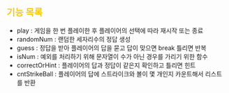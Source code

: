## <span style="color:#F7C815">기능 목록</span>

- play : 게임을 한 번 플레이한 후 플레이어의 선택에 따라 재시작 또는 종료
- randomNum : 랜덤한 세자리수의 정답 생성
- guess : 정답을 받아 플레이어의 답을 묻고 답이 맞으면 break 틀리면 반복
- isNum : 예외를 처리하기 위해 문자열이 수가 아닌 경우를 가리기 위한 함수
- correctOrHint : 플레이어의 답과 정답이 같은지 확인하고 틀리면 힌트
- cntStrikeBall : 플레이어의 답에 스트라이크와 볼이 몇 개인지 카운트해서 리스트를 반환